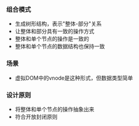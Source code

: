 ### 组合模式
- 生成树形结构，表示"整体-部分"关系
- 让整体和部分具有一致的操作方式
- 整体和单个节点的操作是一致的
- 整体和单个节点的数据结构也保持一致

### 场景
- 虚拟DOM中的vnode是这种形式，但数据类型简单

### 设计原则
- 将整体和单个节点的操作抽象出来
- 符合开放封闭原则

